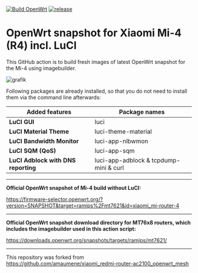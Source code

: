 [![Build OpenWrt](https://github.com/minax007/XIAOMI_MI-4_OpenWrt/actions/workflows/build-snapshot.yml/badge.svg)](https://github.com/minax007/XIAOMI_MI-4_OpenWrt/actions/workflows/build-snapshot.yml)
[![release](https://img.shields.io/github/v/release/minax007/XIAOMI_MI-4_OpenWrt.svg)](https://github.com/minax007/XIAOMI_MI-4_OpenWrt/releases)

# OpenWrt snapshot for Xiaomi Mi-4 (R4) incl. LuCI

This GitHub action is to build fresh images of latest OpenWrt snapshot for the Mi-4 using imagebuilder.

![grafik](https://user-images.githubusercontent.com/67478561/118938158-a44c8d00-b94e-11eb-8ebe-e4b31be24f60.png)

Following packages are already installed, so that you do not need to install them via the command line afterwards: 

Added features | Package names
------------ | -------------
**LuCI GUI** | luci
**LuCI Material Theme** | luci-theme-material 
**LuCI Bandwidth Monitor** | luci-app-nlbwmon
**LuCI SQM (QoS)** | luci-app-sqm
**LuCI Adblock with DNS reporting** | luci-app-adblock & tcpdump-mini & curl
__________________________________________________________________
**Official OpenWrt snapshot of Mi-4 build without LuCI:**

https://firmware-selector.openwrt.org/?version=SNAPSHOT&target=ramips%2Fmt7621&id=xiaomi_mi-router-4
__________________________________________________________________
**Official OpenWrt snapshot download directory for MT76x8 routers, which includes the imagebuilder used in this action script:**

https://downloads.openwrt.org/snapshots/targets/ramips/mt7621/

__________________________________________________________________
This repository was  forked from https://github.com/amaumene/xiaomi_redmi-router-ac2100_openwrt_mesh
